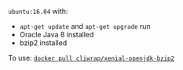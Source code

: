 `ubuntu:16.04` with:

* `apt-get update` and `apt-get upgrade` run
* Oracle Java 8 installed
* bzip2 installed

To use: [`docker pull cliwrap/xenial-openjdk-bzip2`](https://hub.docker.com/r/cliwrap/xenial-openjdk-bzip2/)
